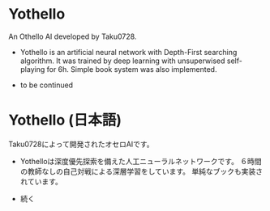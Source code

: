 # Yothello
An Othello AI developed by Taku0728.

- Yothello is an artificial neural network with Depth-First searching algorithm.
It was trained by deep learning with unsuperwised self-playing for 6h.
Simple book system was also implemented.

- to be continued

# Yothello (日本語)
Taku0728によって開発されたオセロAIです。

- Yothelloは深度優先探索を備えた人工ニューラルネットワークです。
６時間の教師なしの自己対戦による深層学習をしています。
単純なブックも実装されています。

- 続く
